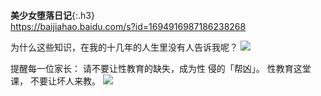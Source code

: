 ```note
```
**美少女堕落日记**{:.h3}<br>
<https://baijiahao.baidu.com/s?id=1694916987186238268>

为什么这些知识，在我的十几年的人生里没有人告诉我呢？
![](https://bkimg.cdn.bcebos.com/pic/9213b07eca8065380cd78759ae91b644ad345982246f?x-bce-process=image/crop,x_0,y_22220,w_875,h_1000/format,f_auto)

提醒每一位家长：
请不要让性教育的缺失，成为性
侵的「帮凶」。
性教育这堂课，
不要让坏人来教。
![](http://bkimg.cdn.bcebos.com/pic/9213b07eca8065380cd78759ae91b644ad345982246f?x-bce-process=image/crop,x_0,y_25220,w_875,h_780/format,f_auto)
